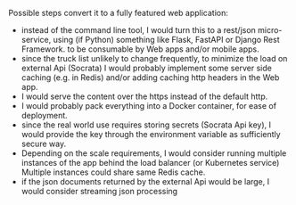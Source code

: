 Possible steps convert it to a fully
featured web application:

- instead of the command line tool, I would turn this to a rest/json micro-service, using (if Python) something like Flask, FastAPI or Django Rest Framework. to be consumable by Web apps and/or mobile apps.
- since the truck list unlikely to change frequently, to minimize the load on external Api (Socrata) I would probably implement some server side caching (e.g. in Redis) and/or adding caching http headers in the Web app.
- I would serve the content over the https instead of the default http.
- I would probably pack everything into a Docker container, for ease of deployment.
- since the real world use requires storing secrets (Socrata Api key), I would provide the key through the environment variable as sufficiently secure way.
- Depending on the scale requirements, I would consider running multiple instances of the app behind the load balancer (or Kubernetes service) Multiple instances could share same Redis cache.
- if the json documents returned by the external Api would be large, I would consider streaming json processing
